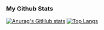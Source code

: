 ### My Github Stats
[![Anurag's GitHub stats](https://github-readme-stats.vercel.app/api?username=alu0101142104&theme=github_dark&hide_border=true)](https://github.com/alu0101142104)
[![Top Langs](https://github-readme-stats.vercel.app/api/top-langs/?username=alu0101142104&layout=compact&langs_count=8&theme=github_dark&hide_border=true)](https://github.com/alu0101142104)
